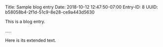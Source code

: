 Title: Sample blog entry
Date: 2018-10-12 12:47:50-07:00
Entry-ID: 8
UUID: b58058b4-2f1d-51c9-8e28-ce9a443d5630

This is a blog entry.

.....

Here is its extended text.
